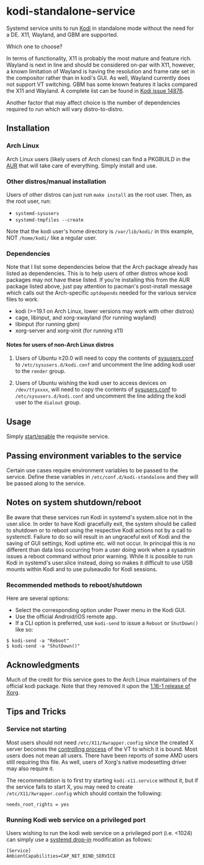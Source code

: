 # kodi-standalone-service
Systemd service units to run [Kodi](https://kodi.tv/) in standalone mode without the need for a DE.  X11, Wayland, and GBM are supported.

Which one to choose?

In terms of functionality, X11 is probably the most mature and feature rich.  Wayland is next in line and should be considered on-par with X11, however, a known limitation of Wayland is having the resolution and frame rate set in the compositor rather than in kodi's GUI.  As well, Wayland currently does not support VT switching.  GBM has some known features it lacks compared the X11 and Wayland.  A complete list can be found in [Kodi issue 14876](https://github.com/xbmc/xbmc/issues/14876).

Another factor that may affect choice is the number of dependencies required to run which will vary distro-to-distro.

## Installation
### Arch Linux
Arch Linux users (likely users of Arch clones) can find a PKGBUILD in the [AUR](https://aur.archlinux.org/packages/kodi-standalone-service) that will take care of everything. Simply install and use.

### Other distros/manual installation
Users of other distros can just run `make install` as the root user.  Then, as the root user, run:

* `systemd-sysusers`
* `systemd-tmpfiles --create`

Note that the kodi user's home directory is `/var/lib/kodi/` in this example, NOT `/home/kodi/` like a regular user.

### Dependencies
Note that I list some dependencies below that the Arch package already has listed as dependencies.  This is to help users of other distros whose kodi packages may not have these listed.  If you're installing this from the AUR package listed above, just pay attention to pacman's post-install message which calls out the Arch-specific `optdepends` needed for the various service files to work.

* kodi (>=19.1 on Arch Linux, lower versions may work with other distros)
* cage, libinput, and xorg-xwayland (for running wayland)
* libinput (for running gbm)
* xorg-server and xorg-xinit (for running x11)

#### Notes for users of non-Arch Linux distros
1. Users of Ubuntu ≥20.0 will need to copy the contents of [sysusers.conf](https://github.com/graysky2/kodi-standalone-service/blob/master/x86/init/sysusers.conf) to `/etc/sysusers.d/kodi.conf` and uncomment the line adding kodi user to the `render` group.

2. Users of Ubuntu wishing the kodi user to access devices on `/dev/ttyxxxx`, will need to copy the contents of [sysusers.conf](https://github.com/graysky2/kodi-standalone-service/blob/master/x86/init/sysusers.conf) to `/etc/sysusers.d/kodi.conf` and uncomment the line adding the kodi user to the `dialout` group.

## Usage
Simply [start/enable](https://wiki.archlinux.org/index.php/Systemd#Using_units) the requisite service.

## Passing environment variables to the service
Certain use cases require environment variables to be passed to the service. Define these variables in `/etc/conf.d/kodi-standalone` and they will be passed along to the service.

## Notes on system shutdown/reboot
Be aware that these services run Kodi in systemd's system.slice not in the user.slice.  In order to have Kodi gracefully exit, the system should be called to shutdown or to reboot using the respective Kodi actions not by a call to systemctl.  Failure to do so will result in an ungraceful exit of Kodi and the saving of GUI settings, Kodi uptime etc. will not occur.  In principal this is no different than data loss occurring from a user doing work when a sysadmin issues a reboot command without prior warning.  While it is possible to run Kodi in systemd's user.slice instead, doing so makes it difficult to use USB mounts within Kodi and to use pulseaudio for Kodi sessions.

### Recommended methods to reboot/shutdown
Here are several options:

* Select the corresponding option under Power menu in the Kodi GUI.
* Use the official Android/iOS remote app.
* If a CLI option is preferred, use `kodi-send` to issue a `Reboot` or `ShutDown()` like so:
```
$ kodi-send -a "Reboot"
$ kodi-send -a "ShutDown()"
```

## Acknowledgments
Much of the credit for this service goes to the Arch Linux maintainers of the official kodi package. Note that they removed it upon the [1.16-1 release of Xorg](https://git.archlinux.org/svntogit/community.git/commit/trunk?h=packages/xbmc&id=9763c6d32678f3a3f45c195bfae92eee209d504f).

## Tips and Tricks
### Service not starting
Most users should not need `/etc/X11/Xwrapper.config` since the created X server becomes the [controlling process](http://www.freedesktop.org/software/systemd/man/systemd.exec.html#StandardInput=) of the VT to which it is bound. Most users does not mean all users. There have been reports of some AMD users still requiring this file. As well, users of Xorg's native modesetting driver may also require it.

The recommendation is to first try starting `kodi-x11.service` without it, but if the service fails to start X, you may need to create `/etc/X11/Xwrapper.config` which should contain the following:
```
needs_root_rights = yes
```

### Running Kodi web service on a privileged port
Users wishing to run the kodi web service on a privileged port (i.e. <1024) can simply use a [systemd drop-in](https://wiki.archlinux.org/index.php/Systemd#Drop-in_files) modification as follows:
```
[Service]
AmbientCapabilities=CAP_NET_BIND_SERVICE
```
